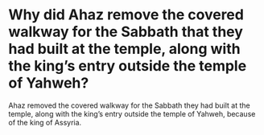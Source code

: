 # Why did Ahaz remove the covered walkway for the Sabbath that they had built at the temple, along with the king’s entry outside the temple of Yahweh?

Ahaz removed the covered walkway for the Sabbath they had built at the temple, along with the king’s entry outside the temple of Yahweh, because of the king of Assyria.
